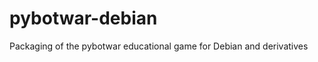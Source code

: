 pybotwar-debian
===============

Packaging of the pybotwar educational game for Debian and derivatives
